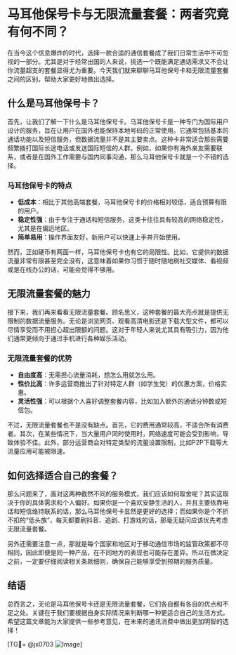 # 马耳他保号卡与无限流量套餐：两者究竟有何不同？

在当今这个信息爆炸的时代，选择一款合适的通信套餐成了我们日常生活中不可忽视的一部分。尤其是对于经常出国的人来说，挑选一个既能满足通话需求又不会让你流量超支的套餐显得尤为重要。今天我们就来聊聊马耳他保号卡和无限流量套餐之间的区别，帮助大家更好地做出选择。

## 什么是马耳他保号卡？

首先，让我们了解一下什么是马耳他保号卡。马耳他保号卡是一种专门为国际用户设计的服务，旨在让用户在国外也能保持本地号码的正常使用。它通常包括基本的通话功能以及短信服务，但数据流量并不是其主要卖点。这种卡非常适合那些需要频繁拨打国际长途电话或发送国际短信的人群。例如，如果你有海外亲友需要联系，或者是在国外工作需要与国内同事沟通，那么马耳他保号卡就是一个不错的选择。

### 马耳他保号卡的特点

- **低成本**：相比于其他高端套餐，马耳他保号卡的价格相对较低，适合预算有限的用户。
- **稳定性强**：由于专注于通话和短信服务，这类卡往往具有较高的网络稳定性，尤其是在偏远地区。
- **简单易用**：操作界面友好，新用户可以快速上手并开始使用。

然而，正如硬币有两面一样，马耳他保号卡也有它的局限性。比如，它提供的数据流量非常有限甚至完全没有，这意味着如果你习惯于随时随地刷社交媒体、看视频或是在线办公的话，可能会觉得不够用。

## 无限流量套餐的魅力

接下来，我们再来看看无限流量套餐。顾名思义，这种套餐的最大亮点就是提供无限制的数据流量服务。无论是浏览网页、观看高清电影还是下载大型文件，都可以尽情享受而不用担心超出限额的问题。这对于年轻人来说尤其具有吸引力，因为他们通常更倾向于通过手机进行各种娱乐活动。

### 无限流量套餐的优势

- **自由度高**：无需担心流量消耗，想怎么用就怎么用。
- **性价比高**：许多运营商推出了针对特定人群（如学生党）的优惠方案，价格实惠。
- **灵活性强**：可以根据个人喜好调整套餐内容，比如加入额外的通话分钟数或短信包。

不过，无限流量套餐也不是没有缺点。首先，它的费用通常较高，不适合所有消费者。其次，在某些情况下，当大量用户同时使用时，网络速度可能会受到影响，导致体验不佳。此外，部分运营商会对特定类型的流量设置限制，比如P2P下载等大流量应用可能被限速。

## 如何选择适合自己的套餐？

那么问题来了，面对这两种截然不同的服务模式，我们应该如何取舍呢？其实这取决于你的具体需求和个人偏好。如果你是一个喜欢安静生活的人，并且主要依靠电话和短信维持联系的话，那么马耳他保号卡显然是更好的选择；而如果你是个不折不扣的“低头族”，每天都要刷抖音、追剧、打游戏的话，那毫无疑问应该优先考虑无限流量套餐。

另外还需要注意一点，那就是每个国家和地区对于移动通信市场的监管政策都不尽相同，因此即便是同一种产品，在不同地方的表现也可能存在差异。所以在做决定之前，一定要仔细阅读相关条款细则，确保自己能够享受到预期的服务质量。

## 结语

总而言之，无论是马耳他保号卡还是无限流量套餐，它们各自都有各自的优点和不足之处。关键在于我们要根据自身实际情况来判断哪一种更适合自己的生活方式。希望这篇文章能为大家提供一些参考意见，在未来的通讯消费中做出更加明智的选择！

[TG💪+ @jx0703 ![Image](https://github.com/user-attachments/assets/dbca1d08-cadb-493c-b0ec-ad6f7a83f270)]